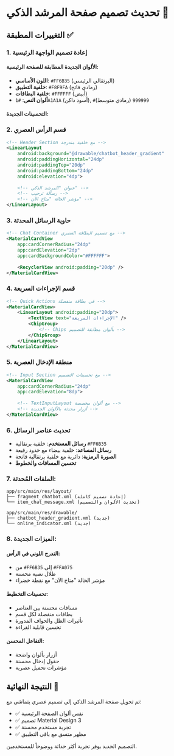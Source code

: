 # تحديث تصميم صفحة المرشد الذكي 🎨

## التغييرات المطبقة ✅

### 1. إعادة تصميم الواجهة الرئيسية

#### الألوان الجديدة المطابقة للصفحة الرئيسية:
- **اللون الأساسي**: `#FF6B35` (البرتقالي الرئيسي)
- **خلفية التطبيق**: `#F8F9FA` (رمادي فاتح)
- **خلفية البطاقات**: `#FFFFFF` (أبيض)
- **ألوان النص**: `#1A1A1A` (أسود داكن), `#999999` (رمادي متوسط)

#### التحسينات الجديدة:

### 2. قسم الرأس العصري
```xml
<!-- Header Section مع خلفية متدرجة -->
<LinearLayout
    android:background="@drawable/chatbot_header_gradient"
    android:paddingHorizontal="24dp"
    android:paddingTop="20dp"
    android:paddingBottom="24dp"
    android:elevation="4dp">
    
    <!-- عنوان "المرشد الذكي" -->
    <!-- رسالة ترحيب -->
    <!-- مؤشر الحالة "متاح الآن" -->
</LinearLayout>
```

### 3. حاوية الرسائل المحدثة
```xml
<!-- Chat Container مع تصميم البطاقة العصري -->
<MaterialCardView
    app:cardCornerRadius="24dp"
    app:cardElevation="2dp"
    app:cardBackgroundColor="#FFFFFF">
    
    <RecyclerView android:padding="20dp" />
</MaterialCardView>
```

### 4. قسم الإجراءات السريعة
```xml
<!-- Quick Actions في بطاقة منفصلة -->
<MaterialCardView>
    <LinearLayout android:padding="20dp">
        <TextView text="الإجراءات السريعة" />
        <ChipGroup>
            <!-- Chips بألوان مطابقة للتصميم -->
        </ChipGroup>
    </LinearLayout>
</MaterialCardView>
```

### 5. منطقة الإدخال العصرية
```xml
<!-- Input Section مع تحسينات التصميم -->
<MaterialCardView
    app:cardCornerRadius="24dp"
    app:cardElevation="8dp">
    
    <!-- TextInputLayout مع ألوان مخصصة -->
    <!-- أزرار محدثة بالألوان الجديدة -->
</MaterialCardView>
```

### 6. تحديث عناصر الرسائل
- **رسائل المستخدم**: خلفية برتقالية `#FF6B35`
- **رسائل المساعد**: خلفية بيضاء مع حدود رفيعة
- **الصورة الرمزية**: دائرية مع خلفية برتقالية فاتحة
- **تحسين المسافات والخطوط**

### 7. الملفات المُحدثة:

```
app/src/main/res/layout/
├── fragment_chatbot.xml (إعادة تصميم كاملة)
└── item_chat_message.xml (تحديث الألوان والتصميم)

app/src/main/res/drawable/
├── chatbot_header_gradient.xml (جديد)
└── online_indicator.xml (جديد)
```

### 8. الميزات الجديدة:

#### التدرج اللوني في الرأس:
- من `#FF6B35` إلى `#FFA075`
- ظلال نصية محسنة
- مؤشر الحالة "متاح الآن" مع نقطة خضراء

#### تحسينات التخطيط:
- مسافات محسنة بين العناصر
- بطاقات منفصلة لكل قسم
- تأثيرات الظل والحواف المدورة
- تحسين قابلية القراءة

#### التفاعل المحسن:
- أزرار بألوان واضحة
- حقول إدخال محسنة
- مؤشرات تحميل عصرية

## النتيجة النهائية 🎯

تم تحويل صفحة المرشد الذكي إلى تصميم عصري يتماشى مع:
- ✅ نفس ألوان الصفحة الرئيسية
- ✅ تصميم Material Design 3
- ✅ تجربة مستخدم محسنة
- ✅ مظهر متسق مع باقي التطبيق

التصميم الجديد يوفر تجربة أكثر حداثة ووضوحاً للمستخدمين.